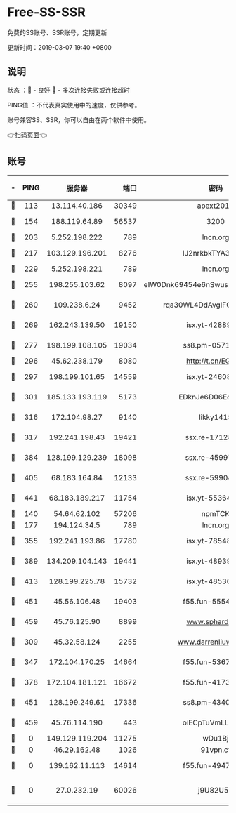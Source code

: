 # Free-SS-SSR

免费的SS账号、SSR账号，定期更新

更新时间：2019-03-07 19:40 +0800

## 说明

状态     ：🙂 - 良好 🙁 - 多次连接失败或连接超时

PING值   ：不代表真实使用中的速度，仅供参考。

账号兼容SS、SSR，你可以自由在两个软件中使用。

👉[扫码页面](https://liesauer.github.io/Free-SS-SSR/)👈

## 账号

|-|PING|服务器|端口|密码|加密方式|区域|
|:----:|:----:|:-----:|-----:|:----:|:----:|:----:|
|🙂|113|13.114.40.186|30349|apext2019|chacha20|JP|
|🙂|154|188.119.64.89|56537|3200|aes-256-cfb|RU|
|🙂|203|5.252.198.222|789|lncn.org|rc4|JP|
|🙂|217|103.129.196.201|8276|lJ2nrkbkTYA30wv0|aes-256-cfb|US|
|🙂|229|5.252.198.221|789|lncn.org|rc4|JP|
|🙂|255|198.255.103.62|8097|eIW0Dnk69454e6nSwuspv9DmS201tQ0D|aes-256-cfb|US|
|🙂|260|109.238.6.24|9452|rqa30WL4DdAvgIFG6Fs3znzTa|aes-256-cfb|FR|
|🙂|269|162.243.139.50|19150|isx.yt-42889129|aes-256-cfb|US|
|🙂|277|198.199.108.105|19034|ss8.pm-05716410|aes-256-cfb|US|
|🙂|296|45.62.238.179|8080|http://t.cn/EGJIyrl|rc4-md5|CA|
|🙂|297|198.199.101.65|14559|isx.yt-24608045|aes-256-cfb|US|
|🙂|301|185.133.193.119|5173|EDknJe6D06EoWDaw|aes-256-cfb|US|
|🙂|316|172.104.98.27|9140|likky1415|aes-256-cfb|JP|
|🙂|317|192.241.198.43|19421|ssx.re-17128013|aes-256-cfb|US|
|🙂|384|128.199.129.239|18098|ssx.re-45997655|aes-256-cfb|SG|
|🙂|405|68.183.164.84|12133|ssx.re-59904626|aes-256-cfb|US|
|🙂|441|68.183.189.217|11754|isx.yt-55364676|aes-256-cfb|SG|
|🙂|140|54.64.62.102|57206|npmTCK|rc4-md5|JP|
|🙂|177|194.124.34.5|789|lncn.org|rc4|JP|
|🙂|355|192.241.193.86|17780|isx.yt-78548549|aes-256-cfb|US|
|🙂|389|134.209.104.143|19441|isx.yt-48939965|aes-256-cfb|SG|
|🙂|413|128.199.225.78|15732|isx.yt-48536641|aes-256-cfb|SG|
|🙂|451|45.56.106.48|19403|f55.fun-55549591|aes-256-cfb|US|
|🙂|459|45.76.125.90|8899|www.sphard.com|aes-256-cfb|AU|
|🙁|309|45.32.58.124|2255|www.darrenliuwei.com|aes-256-cfb|JP|
|🙁|347|172.104.170.25|14664|f55.fun-53676794|aes-256-cfb|SG|
|🙁|378|172.104.181.121|16672|f55.fun-41734869|aes-256-cfb|SG|
|🙁|451|128.199.249.61|17336|ss8.pm-43407054|aes-256-cfb|SG|
|🙁|459|45.76.114.190|443|oiECpTuVmLLxk4Ts|aes-256-cfb|AU|
|🙁|0|149.129.119.204|11275|wDu1Bj|rc4-md5|HK|
|🙁|0|46.29.162.48|1026|91vpn.cf|rc4-md5|RU|
|🙁|0|139.162.11.113|14614|f55.fun-49472003|aes-256-cfb|SG|
|🙁|0|27.0.232.19|60026|j9U82U53|xchacha20-ietf-poly1305|HK|

